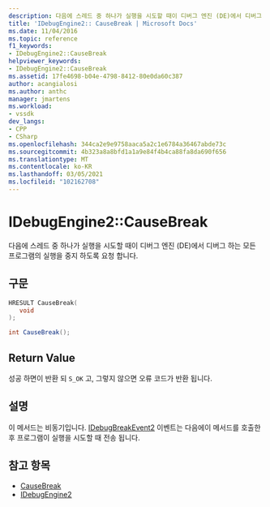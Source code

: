 ```yaml
---
description: 다음에 스레드 중 하나가 실행을 시도할 때이 디버그 엔진 (DE)에서 디버그 하는 모든 프로그램의 실행을 중지 하도록 요청 합니다.
title: 'IDebugEngine2:: CauseBreak | Microsoft Docs'
ms.date: 11/04/2016
ms.topic: reference
f1_keywords:
- IDebugEngine2::CauseBreak
helpviewer_keywords:
- IDebugEngine2::CauseBreak
ms.assetid: 17fe4698-b04e-4798-8412-80e0da60c387
author: acangialosi
ms.author: anthc
manager: jmartens
ms.workload:
- vssdk
dev_langs:
- CPP
- CSharp
ms.openlocfilehash: 344ca2e9e9758aaca5a2c1e6784a36467abde73c
ms.sourcegitcommit: 4b323a8a8bfd1a1a9e84f4b4ca88fa8da690f656
ms.translationtype: MT
ms.contentlocale: ko-KR
ms.lasthandoff: 03/05/2021
ms.locfileid: "102162708"
---
```

# <a name="idebugengine2causebreak"></a>IDebugEngine2::CauseBreak
다음에 스레드 중 하나가 실행을 시도할 때이 디버그 엔진 (DE)에서 디버그 하는 모든 프로그램의 실행을 중지 하도록 요청 합니다.

## <a name="syntax"></a>구문

```cpp
HRESULT CauseBreak( 
   void 
);
```

```csharp
int CauseBreak();
```

## <a name="return-value"></a>Return Value
 성공 하면이 반환 되 `S_OK` 고, 그렇지 않으면 오류 코드가 반환 됩니다.

## <a name="remarks"></a>설명
 이 메서드는 비동기입니다. [IDebugBreakEvent2](../../../extensibility/debugger/reference/idebugbreakevent2.md) 이벤트는 다음에이 메서드를 호출한 후 프로그램이 실행을 시도할 때 전송 됩니다.

## <a name="see-also"></a>참고 항목
- [CauseBreak](../../../extensibility/debugger/reference/idebugprogram2-causebreak.md)
- [IDebugEngine2](../../../extensibility/debugger/reference/idebugengine2.md)
